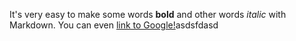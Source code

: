 
It's very easy to make some words **bold** and other words *italic* with Markdown. You can even [link to Google!](http://google.com)asdsfdasd


